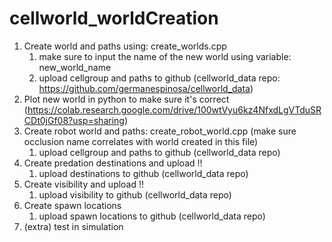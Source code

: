 # cellworld_worldCreation

1. Create world and paths using: create_worlds.cpp 
   1. make sure to input the name of the new world using variable: new_world_name 
   2. upload cellgroup and paths to github (cellworld_data repo: https://github.com/germanespinosa/cellworld_data)
2. Plot new world in python to make sure it's correct (https://colab.research.google.com/drive/100wtVyu6kz4NfxdLgVTduSRCDt0jGf08?usp=sharing)
3. Create robot world and paths: create_robot_world.cpp (make sure occlusion name correlates with world created in this file)
   1. upload cellgroup and paths to github (cellworld_data repo)
4. Create predation destinations and upload !!
   1. upload destinations to github (cellworld_data repo)
5. Create visibility and upload  !!
   1. upload visibility to github (cellworld_data repo)
6. Create spawn locations
   1. upload spawn locations to github (cellworld_data repo)
7. (extra) test in simulation